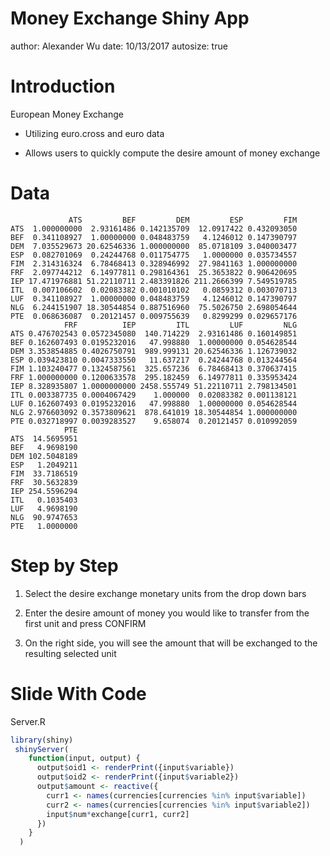 Money Exchange Shiny App
========================================================
author: Alexander Wu
date: 10/13/2017
autosize: true

Introduction
========================================================

European Money Exchange

- Utilizing euro.cross and euro data 

- Allows users to quickly compute the desire amount of money exchange

Data
========================================================


```
             ATS         BEF         DEM         ESP         FIM
ATS  1.000000000  2.93161486 0.142135709  12.0917422 0.432093050
BEF  0.341108927  1.00000000 0.048483759   4.1246012 0.147390797
DEM  7.035529673 20.62546336 1.000000000  85.0718109 3.040003477
ESP  0.082701069  0.24244768 0.011754775   1.0000000 0.035734557
FIM  2.314316324  6.78468413 0.328946992  27.9841163 1.000000000
FRF  2.097744212  6.14977811 0.298164361  25.3653822 0.906420695
IEP 17.471976881 51.22110711 2.483391826 211.2666399 7.549519785
ITL  0.007106602  0.02083382 0.001010102   0.0859312 0.003070713
LUF  0.341108927  1.00000000 0.048483759   4.1246012 0.147390797
NLG  6.244151907 18.30544854 0.887516960  75.5026750 2.698054644
PTE  0.068636087  0.20121457 0.009755639   0.8299299 0.029657176
            FRF          IEP         ITL         LUF         NLG
ATS 0.476702543 0.0572345080  140.714229  2.93161486 0.160149851
BEF 0.162607493 0.0195232016   47.998880  1.00000000 0.054628544
DEM 3.353854885 0.4026750791  989.999131 20.62546336 1.126739032
ESP 0.039423810 0.0047333550   11.637217  0.24244768 0.013244564
FIM 1.103240477 0.1324587561  325.657236  6.78468413 0.370637415
FRF 1.000000000 0.1200633578  295.182459  6.14977811 0.335953424
IEP 8.328935807 1.0000000000 2458.555749 51.22110711 2.798134501
ITL 0.003387735 0.0004067429    1.000000  0.02083382 0.001138121
LUF 0.162607493 0.0195232016   47.998880  1.00000000 0.054628544
NLG 2.976603092 0.3573809621  878.641019 18.30544854 1.000000000
PTE 0.032718997 0.0039283527    9.658074  0.20121457 0.010992059
            PTE
ATS  14.5695951
BEF   4.9698190
DEM 102.5048189
ESP   1.2049211
FIM  33.7186519
FRF  30.5632839
IEP 254.5596294
ITL   0.1035403
LUF   4.9698190
NLG  90.9747653
PTE   1.0000000
```

Step by Step
========================================================

1. Select the desire exchange monetary units from the drop down bars

2. Enter the desire amount of money you would like to transfer from the first unit and press CONFIRM

3. On the right side, you will see the amount that will be exchanged to the resulting selected unit

Slide With Code
========================================================

Server.R

```r
library(shiny)
 shinyServer(
    function(input, output) {
      output$oid1 <- renderPrint({input$variable})
      output$oid2 <- renderPrint({input$variable2})
      output$amount <- reactive({
        curr1 <- names(currencies[currencies %in% input$variable])
        curr2 <- names(currencies[currencies %in% input$variable2])
        input$num*exchange[curr1, curr2]
      })
    }
  )
```



